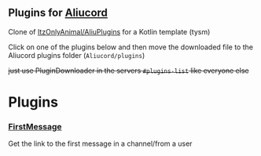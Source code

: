 ## Plugins for [Aliucord](https://github.com/Aliucord)

Clone of [ItzOnlyAnimal/AliuPlugins](https://github.com/ItzOnlyAnimal/AliuPlugins) for a Kotlin template (tysm)

Click on one of the plugins below and then move the downloaded file to the Aliucord plugins folder (`Aliucord/plugins`)

~~just use PluginDownloader in the servers `#plugins-list` like everyone else~~

# Plugins

### [FirstMessage](https://github.com/DiamondMiner88/aliucord-plugins/raw/builds/Quoter.zip)
Get the link to the first message in a channel/from a user
